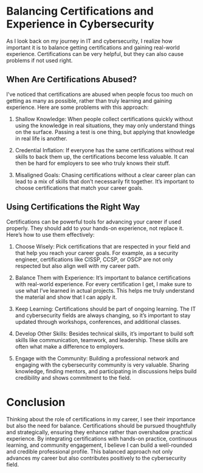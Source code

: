 # Balancing Certifications and Experience in Cybersecurity

As I look back on my journey in IT and cybersecurity, I realize how important it is to balance getting certifications and gaining real-world experience. Certifications can be very helpful, but they can also cause problems if not used right.

## When Are Certifications Abused?

I've noticed that certifications are abused when people focus too much on getting as many as possible, rather than truly learning and gaining experience. Here are some problems with this approach:

1. Shallow Knowledge: When people collect certifications quickly without using the knowledge in real situations, they may only understand things on the surface. Passing a test is one thing, but applying that knowledge in real life is another.

2. Credential Inflation: If everyone has the same certifications without real skills to back them up, the certifications become less valuable. It can then be hard for employers to see who truly knows their stuff.

3. Misaligned Goals: Chasing certifications without a clear career plan can lead to a mix of skills that don’t necessarily fit together. It’s important to choose certifications that match your career goals.

## Using Certifications the Right Way

Certifications can be powerful tools for advancing your career if used properly. They should add to your hands-on experience, not replace it. Here’s how to use them effectively:

1. Choose Wisely: Pick certifications that are respected in your field and that help you reach your career goals. For example, as a security engineer, certifications like CISSP, CCSP, or OSCP are not only respected but also align well with my career path.

2. Balance Them with Experience: It’s important to balance certifications with real-world experience. For every certification I get, I make sure to use what I’ve learned in actual projects. This helps me truly understand the material and show that I can apply it.

3. Keep Learning: Certifications should be part of ongoing learning. The IT and cybersecurity fields are always changing, so it’s important to stay updated through workshops, conferences, and additional classes.

4. Develop Other Skills: Besides technical skills, it’s important to build soft skills like communication, teamwork, and leadership. These skills are often what make a difference to employers.

5. Engage with the Community: Building a professional network and engaging with the cybersecurity community is very valuable. Sharing knowledge, finding mentors, and participating in discussions helps build credibility and shows commitment to the field.

# Conclusion

Thinking about the role of certifications in my career, I see their importance but also the need for balance. Certifications should be pursued thoughtfully and strategically, ensuring they enhance rather than overshadow practical experience. By integrating certifications with hands-on practice, continuous learning, and community engagement, I believe I can build a well-rounded and credible professional profile. This balanced approach not only advances my career but also contributes positively to the cybersecurity field.
